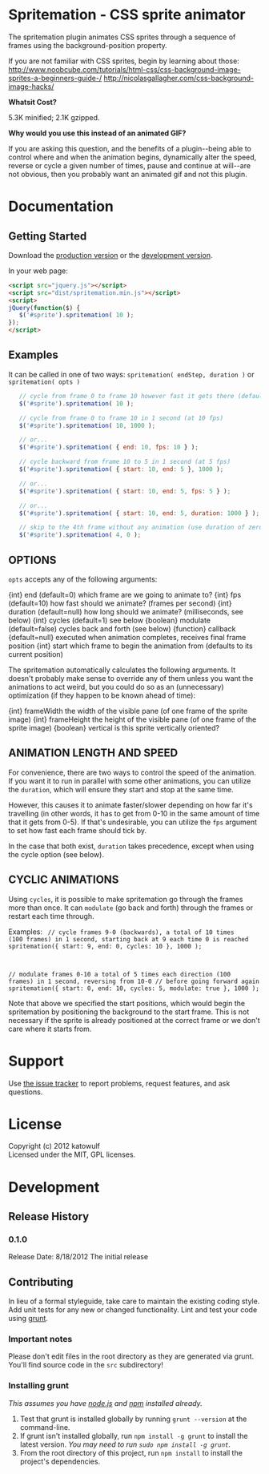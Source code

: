 
# Spritemation - CSS sprite animator

The spritemation plugin animates CSS sprites through a sequence of frames using the background-position property.

If you are not familiar with CSS sprites, begin by learning about those:
http://www.noobcube.com/tutorials/html-css/css-background-image-sprites-a-beginners-guide-/
http://nicolasgallagher.com/css-background-image-hacks/

**Whatsit Cost?**

 5.3K minified; 2.1K gzipped.

**Why would you use this instead of an animated GIF?**

If you are asking this question, and the benefits of a plugin--being able to control where and when the animation begins,
dynamically alter the speed, reverse or cycle a given number of times, pause and continue at will--are not obvious,
then you probably want an animated gif and not this plugin.

# Documentation

## Getting Started
Download the [production version][min] or the [development version][max].

[min]: https://raw.github.com/zenovations/spritemation/master/spritemation.min.js
[max]: https://raw.github.com/zenovations/spritemation/master/spritemation.js

In your web page:

```html
<script src="jquery.js"></script>
<script src="dist/spritemation.min.js"></script>
<script>
jQuery(function($) {
   $('#sprite').spritemation( 10 );
});
</script>
```

## Examples

It can be called in one of two ways: `spritemation( endStep, duration )` or `spritemation( opts )`

```javascript
   // cycle from frame 0 to frame 10 however fast it gets there (default is 30 fps, so pretty darn quickly)
   $('#sprite').spritemation( 10 );

   // cycle from frame 0 to frame 10 in 1 second (at 10 fps)
   $('#sprite').spritemation( 10, 1000 );

   // or...
   $('#sprite').spritemation( { end: 10, fps: 10 } );

   // cycle backward from frame 10 to 5 in 1 second (at 5 fps)
   $('#sprite').spritemation( { start: 10, end: 5 }, 1000 );

   // or...
   $('#sprite').spritemation( { start: 10, end: 5, fps: 5 } );

   // or...
   $('#sprite').spritemation( { start: 10, end: 5, duration: 1000 } );

   // skip to the 4th frame without any animation (use duration of zero)
   $('#sprite').spritemation( 4, 0 );
```

## OPTIONS

`opts` accepts any of the following arguments:

   {int}      end        (default=0) which frame are we going to animate to?
   {int}      fps        (default=10) how fast should we animate? (frames per second)
   {int}      duration   (default=null) how long should we animate? (milliseconds, see below)
   {int}      cycles     (default=1) see below
   {boolean}  modulate   (default=false) cycles back and forth (see below)
   {function} callback  {default=null} executed when animation completes, receives final frame position
   {int}      start       which frame to begin the animation from (defaults to its current position)

The spritemation automatically calculates the following arguments. It doesn't probably make sense to
override any of them unless you want the animations to act weird, but you could do so as an (unnecessary)
optimization (if they happen to be known ahead of time):

   {int}     frameWidth   the width of the visible pane (of one frame of the sprite image)
   {int}     frameHeight  the height of the visible pane (of one frame of the sprite image)
   {boolean} vertical     is this sprite vertically oriented?

## ANIMATION LENGTH AND SPEED

For convenience, there are two ways to control the speed of the animation. If you want it to run in parallel with
some other animations, you can utilize the `duration`, which will ensure they start and stop at the same time.

However, this causes it to animate faster/slower depending on how far it's travelling (in other words, it has
to get from 0-10 in the same amount of time that it gets from 0-5). If that's undesirable, you can utilize the
`fps` argument to set how fast each frame should tick by.

In the case that both exist, `duration` takes precedence, except when using the cycle option (see below).

## CYCLIC ANIMATIONS

Using `cycles`, it is possible to make spritemation go through the frames more than once. It can `modulate`
(go back and forth) through the frames or restart each time through.

Examples:
<code>
   // cycle frames 9-0 (backwards), a total of 10 times (100 frames) in 1 second, starting back at 9 each time 0 is reached
   spritemation({ start: 9, end: 0, cycles: 10 }, 1000 );

   // modulate frames 0-10 a total of 5 times each direction (100 frames) in 1 second, reversing from 10-0
   // before going forward again
   spritemation({ start: 0, end: 10, cycles: 5, modulate: true }, 1000 );
</code>

Note that above we specified the start positions, which would begin the spritemation by positioning the background
to the start frame. This is not necessary if the sprite is already positioned at the correct frame or we don't
care where it starts from.

# Support

Use [the issue tracker][issuetracker] to report problems, request features, and ask questions.

   [issuetracker]: http://github.com/Zenovations/spritemation/issues/

# License
Copyright (c) 2012 katowulf  
Licensed under the MIT, GPL licenses.

# Development

## Release History

### 0.1.0
Release Date: 8/18/2012
The initial release

## Contributing
In lieu of a formal styleguide, take care to maintain the existing coding style. Add unit tests for any new or changed functionality. Lint and test your code using [grunt](https://github.com/cowboy/grunt).

### Important notes
Please don't edit files in the root directory as they are generated via grunt. You'll find source code in the `src` subdirectory!

### Installing grunt
_This assumes you have [node.js](http://nodejs.org/) and [npm](http://npmjs.org/) installed already._

1. Test that grunt is installed globally by running `grunt --version` at the command-line.
1. If grunt isn't installed globally, run `npm install -g grunt` to install the latest version. _You may need to run `sudo npm install -g grunt`._
1. From the root directory of this project, run `npm install` to install the project's dependencies.
